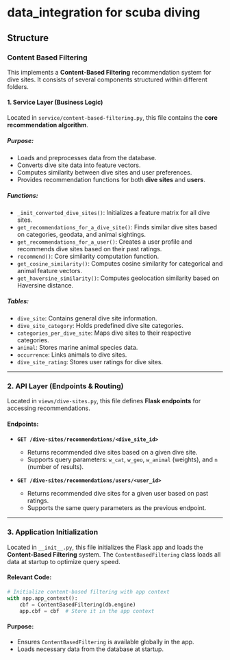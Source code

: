 # data_integration for scuba diving

## Structure

### Content Based Filtering

This implements a **Content-Based Filtering** recommendation system for dive sites. It consists of several components structured within different folders.

#### **1. Service Layer** (Business Logic)
Located in `service/content-based-filtering.py`, this file contains the **core recommendation algorithm**.

##### **Purpose:**
- Loads and preprocesses data from the database.
- Converts dive site data into feature vectors.
- Computes similarity between dive sites and user preferences.
- Provides recommendation functions for both **dive sites** and **users**.

##### **Functions:**
- `_init_converted_dive_sites()`: Initializes a feature matrix for all dive sites.
- `get_recommendations_for_a_dive_site()`: Finds similar dive sites based on categories, geodata, and animal sightings.
- `get_recommendations_for_a_user()`: Creates a user profile and recommends dive sites based on their past ratings.
- `recommend()`: Core similarity computation function.
- `get_cosine_similarity()`: Computes cosine similarity for categorical and animal feature vectors.
- `get_haversine_similarity()`: Computes geolocation similarity based on Haversine distance.

##### **Tables:**
- `dive_site`: Contains general dive site information.
- `dive_site_category`: Holds predefined dive site categories.
- `categories_per_dive_site`: Maps dive sites to their respective categories.
- `animal`: Stores marine animal species data.
- `occurrence`: Links animals to dive sites.
- `dive_site_rating`: Stores user ratings for dive sites.

---

### **2. API Layer** (Endpoints & Routing)
Located in `views/dive-sites.py`, this file defines **Flask endpoints** for accessing recommendations.

#### **Endpoints:**
- **`GET /dive-sites/recommendations/<dive_site_id>`**
  - Returns recommended dive sites based on a given dive site.
  - Supports query parameters: `w_cat`, `w_geo`, `w_animal` (weights), and `n` (number of results).
  
- **`GET /dive-sites/recommendations/users/<user_id>`**
  - Returns recommended dive sites for a given user based on past ratings.
  - Supports the same query parameters as the previous endpoint.
  
---

### **3. Application Initialization**
Located in `__init__.py`, this file initializes the Flask app and loads the **Content-Based Filtering** system. The `ContentBasedFiltering` class loads all data at startup to optimize query speed.

#### **Relevant Code:**
```python
# Initialize content-based filtering with app context
with app.app_context():
    cbf = ContentBasedFiltering(db.engine)
    app.cbf = cbf  # Store it in the app context
```
#### **Purpose:**
- Ensures `ContentBasedFiltering` is available globally in the app.
- Loads necessary data from the database at startup.
